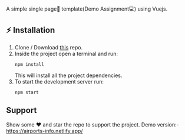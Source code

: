 A simple single page📑 template(Demo Assignment💻) using Vuejs.

## :zap: Installation

1. Clone / Download [this](https://airports-info.netlify.app/) repo.
2. Inside the project open a terminal and run:
   ```
   npm install
   ```
   This will install all the project dependencies.
3. To start the development server run:
   ```
   npm start
   ```

## Support

Show some :heart: and star the repo to support the project. Demo version:- https://airports-info.netlify.app/
